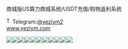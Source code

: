 商城版US算力商城系统/USDT充值/购物返利系统<p dir="auto"><a target="_blank" rel="noopener noreferrer nofollow" href="https://camo.githubusercontent.com/d614d90677fbc2e34c7c62ebc68c82379d87a57c4beaf05af65fec7ba6b72e36/68747470733a2f2f63646e2d69636f6e732d706e672e666c617469636f6e2e636f6d2f3531322f323131312f323131313634362e706e67"><img src="https://camo.githubusercontent.com/d614d90677fbc2e34c7c62ebc68c82379d87a57c4beaf05af65fec7ba6b72e36/68747470733a2f2f63646e2d69636f6e732d706e672e666c617469636f6e2e636f6d2f3531322f323131312f323131313634362e706e67" alt="Telegram Icon" style="width: 16px; max-width: 100%;" data-canonical-src="https://cdn-icons-png.flaticon.com/512/2111/2111646.png"></a>Telegram:<a href="https://t.me/yeziym2" rel="nofollow">@yeziym2</a><br><a href="https://www.yeziym.com/">www.yeziym.com</a></p><img src="https://github.com/yeziym/VlstTJyh5m/blob/main/F1i6W.png"><img src="https://github.com/yeziym/VlstTJyh5m/blob/main/xKmQL.png"><img src="https://github.com/yeziym/VlstTJyh5m/blob/main/ZcVjx.png"><img src="https://github.com/yeziym/VlstTJyh5m/blob/main/wv0xx.png"><img src="https://github.com/yeziym/VlstTJyh5m/blob/main/olWs1.png"><img src="https://github.com/yeziym/VlstTJyh5m/blob/main/khghV.png"><img src="https://github.com/yeziym/VlstTJyh5m/blob/main/WvItF.png"><img src="https://github.com/yeziym/VlstTJyh5m/blob/main/aQSMs.png"><img src="https://github.com/yeziym/VlstTJyh5m/blob/main/ybs1I.png"><img src="https://github.com/yeziym/VlstTJyh5m/blob/main/zriWJ.png"><img src="https://github.com/yeziym/VlstTJyh5m/blob/main/ROjn1.png">